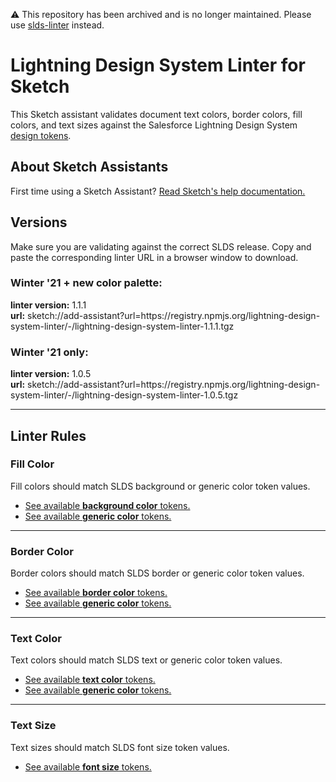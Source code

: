 ⚠️ This repository has been archived and is no longer maintained. Please use [slds-linter](https://github.com/salesforce-ux/slds-linter) instead.

# Lightning Design System Linter for Sketch

This Sketch assistant validates document text colors, border colors, fill colors, and text sizes against the Salesforce Lightning Design System [design tokens](https://www.lightningdesignsystem.com/design-tokens/).

## About Sketch Assistants

First time using a Sketch Assistant?
[Read Sketch's help documentation.](https://www.sketch.com/docs/assistants/)

## Versions

Make sure you are validating against the correct SLDS release. Copy and paste the corresponding linter URL in a browser window to download.

### Winter '21 + new color palette:
**linter version:** 1.1.1<br/>
**url:** sketch://add-assistant?url=h<span>tt</span>ps://registry.npmjs.org/lightning-design-system-linter/-/lightning-design-system-linter-1.1.1.tgz
### Winter '21 only:
**linter version:** 1.0.5<br/>
**url:** sketch://add-assistant?url=h<span>tt</span>ps://registry.npmjs.org/lightning-design-system-linter/-/lightning-design-system-linter-1.0.5.tgz

---

## Linter Rules

<h3 id='lightning-design-system-linter/fill-color'>Fill Color</h3>

Fill colors should match SLDS background or generic color token values.

- [See available **background color** tokens.](https://www.lightningdesignsystem.com/design-tokens/#category-background-color)
- [See available **generic color** tokens.](https://www.lightningdesignsystem.com/design-tokens/#category-color)

---

<h3 id='lightning-design-system-linter/border-color'>Border Color</h3>

Border colors should match SLDS border or generic color token values.

- [See available **border color** tokens.](https://www.lightningdesignsystem.com/design-tokens/#category-border-color)
- [See available **generic color** tokens.](https://www.lightningdesignsystem.com/design-tokens/#category-color)

---

<h3 id='lightning-design-system-linter/text-color'>Text Color</h3>

Text colors should match SLDS text or generic color token values.

- [See available **text color** tokens.](https://www.lightningdesignsystem.com/design-tokens/#category-text-color)
- [See available **generic color** tokens.](https://www.lightningdesignsystem.com/design-tokens/#category-color)

---

<h3 id='lightning-design-system-linter/text-size'>Text Size</h3>

Text sizes should match SLDS font size token values.

- [See available **font size** tokens.](https://www.lightningdesignsystem.com/design-tokens/#category-font-size)
